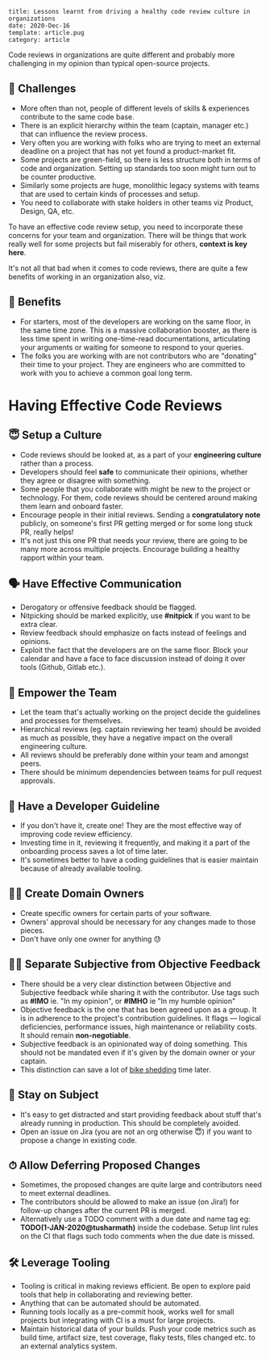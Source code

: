 ```metadata
title: Lessons learnt from driving a healthy code review culture in organizations
date: 2020-Dec-16
template: article.pug
category: article
```

Code reviews in organizations are quite different and probably more challenging in my opinion than typical open-source projects.

## 🥴 Challenges

- More often than not, people of different levels of skills & experiences contribute to the same code base.
- There is an explicit hierarchy within the team (captain, manager etc.) that can influence the review process.
- Very often you are working with folks who are trying to meet an external deadline on a project that has not yet found a product-market fit.
- Some projects are green-field, so there is less structure both in terms of code and organization. Setting up standards too soon might turn out to be counter productive.
- Similarly some projects are huge, monolithic legacy systems with teams that are used to certain kinds of processes and setup.
- You need to collaborate with stake holders in other teams viz Product, Design, QA, etc.

To have an effective code review setup, you need to incorporate these concerns for your team and organization. There will be things that work really well for some projects but fail miserably for others, **context is key here**.

It's not all that bad when it comes to code reviews, there are quite a few benefits of working in an organization also, viz.

## 💃 Benefits

- For starters, most of the developers are working on the same floor, in the same time zone. This is a massive collaboration booster, as there is less time spent in writing one-time-read documentations, articulating your arguments or waiting for someone to respond to your queries.
- The folks you are working with are not contributors who are "donating" their time to your project. They are engineers who are committed to work with you to achieve a common goal long term.

# Having Effective Code Reviews

## 😇 Setup a Culture

- Code reviews should be looked at, as a part of your **engineering culture** rather than a process.
- Developers should feel **safe** to communicate their opinions, whether they agree or disagree with something.
- Some people that you collaborate with might be new to the project or technology. For them, code reviews should be centered around making them learn and onboard faster.
- Encourage people in their initial reviews. Sending a **congratulatory note** publicly, on someone's first PR getting merged or for some long stuck PR, really helps!
- It's not just this one PR that needs your review, there are going to be many more across multiple projects. Encourage building a healthy rapport within your team.

## 🗣 Have Effective Communication

- Derogatory or offensive feedback should be flagged.
- Nitpicking should be marked explicitly, use **#nitpick** if you want to be extra clear.
- Review feedback should emphasize on facts instead of feelings and opinions.
- Exploit the fact that the developers are on the same floor. Block your calendar and have a face to face discussion instead of doing it over tools (Github, Gitlab etc.).

## 💪 Empower the Team

- Let the team that's actually working on the project decide the guidelines and processes for themselves.
- Hierarchical reviews (eg. captain reviewing her team) should be avoided as much as possible, they have a negative impact on the overall engineering culture.
- All reviews should be preferably done within your team and amongst peers.
- There should be minimum dependencies between teams for pull request approvals.

## 📝 Have a Developer Guideline

- If you don't have it, create one! They are the most effective way of improving code review efficiency.
- Investing time in it, reviewing it frequently, and making it a part of the onboarding process saves a lot of time later.
- It's sometimes better to have a coding guidelines that is easier maintain because of already available tooling.

## 👮‍♀️ Create Domain Owners

- Create specific owners for certain parts of your software.
- Owners' approval should be necessary for any changes made to those pieces.
- Don't have only one owner for anything 😓

## 🤷‍♀️ Separate Subjective from Objective Feedback

- There should be a very clear distinction between Objective and Subjective feedback while sharing it with the contributor. Use tags such as **#IMO** ie. "In my opinion", or **#IMHO** ie "In my humble opinion"
- Objective feedback is the one that has been agreed upon as a group. It is in adherence to the project's contribution guidelines. It flags — logical deficiencies, performance issues, high maintenance or reliability costs. It should remain **non-negotiable**.
- Subjective feedback is an opinionated way of doing something. This should not be mandated even if it's given by the domain owner or your captain.
- This distinction can save a lot of [bike shedding] time later.

[bike shedding]: https://en.wiktionary.org/wiki/bikeshedding

## 🧐 Stay on Subject

- It's easy to get distracted and start providing feedback about stuff that's already running in production. This should be completely avoided.
- Open an issue on Jira (you are not an org otherwise 😇) if you want to propose a change in existing code.

## ⏱ Allow Deferring Proposed Changes

- Sometimes, the proposed changes are quite large and contributors need to meet external deadlines.
- The contributors should be allowed to make an issue (on Jira!) for follow-up changes after the current PR is merged.
- Alternatively use a TODO comment with a due date and name tag eg: **TODO(1-JAN-2020@tusharmath)** inside the codebase. Setup lint rules on the CI that flags such todo comments when the due date is missed.

## 🛠 Leverage Tooling

- Tooling is critical in making reviews efficient. Be open to explore paid tools that help in collaborating and reviewing better.
- Anything that can be automated should be automated.
- Running tools locally as a pre-commit hook, works well for small projects but integrating with CI is a must for large projects.
- Maintain historical data of your builds. Push your code metrics such as build time, artifact size, test coverage, flaky tests, files changed etc. to an external analytics system.
